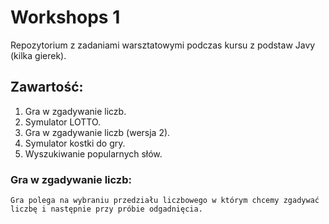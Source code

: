 # Workshops 1

Repozytorium z zadaniami warsztatowymi podczas kursu z podstaw Javy (kilka gierek).

## Zawartość:

1. Gra w zgadywanie liczb.
1. Symulator LOTTO.
1. Gra w zgadywanie liczb (wersja 2).
1. Symulator kostki do gry.
1. Wyszukiwanie popularnych słów.

### Gra w zgadywanie liczb:

```text
Gra polega na wybraniu przedziału liczbowego w którym chcemy zgadywać liczbę i następnie przy próbie odgadnięcia.
```



